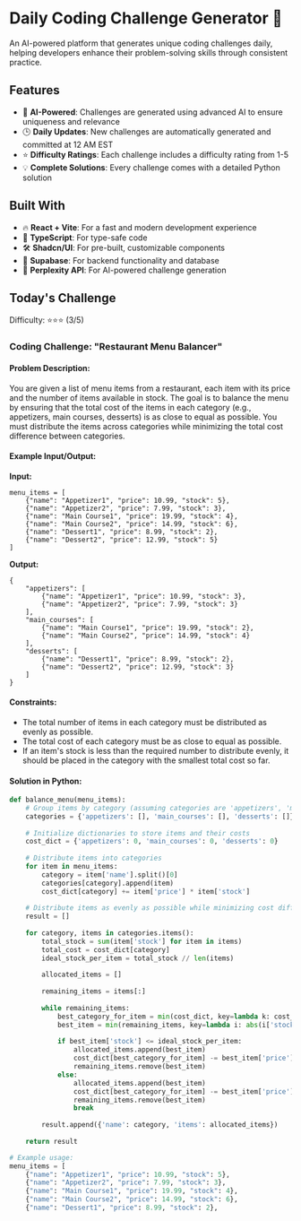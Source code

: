 # Daily Coding Challenge Generator 🚀

An AI-powered platform that generates unique coding challenges daily, helping developers enhance their problem-solving skills through consistent practice.

## Features

- 🤖 **AI-Powered**: Challenges are generated using advanced AI to ensure uniqueness and relevance
- 🕒 **Daily Updates**: New challenges are automatically generated and committed at 12 AM EST
- ⭐ **Difficulty Ratings**: Each challenge includes a difficulty rating from 1-5
- 💡 **Complete Solutions**: Every challenge comes with a detailed Python solution

## Built With

- 🔥 **React + Vite**: For a fast and modern development experience
- 🔷 **TypeScript**: For type-safe code
- 🛠️ **Shadcn/UI**: For pre-built, customizable components
- 🔌 **Supabase**: For backend functionality and database
- 🤖 **Perplexity API**: For AI-powered challenge generation

## Today's Challenge

Difficulty: ⭐⭐⭐ (3/5)

### Coding Challenge: "Restaurant Menu Balancer"

#### Problem Description:
You are given a list of menu items from a restaurant, each item with its price and the number of items available in stock. The goal is to balance the menu by ensuring that the total cost of the items in each category (e.g., appetizers, main courses, desserts) is as close to equal as possible. You must distribute the items across categories while minimizing the total cost difference between categories.

#### Example Input/Output:

**Input:**
```
menu_items = [
    {"name": "Appetizer1", "price": 10.99, "stock": 5},
    {"name": "Appetizer2", "price": 7.99, "stock": 3},
    {"name": "Main Course1", "price": 19.99, "stock": 4},
    {"name": "Main Course2", "price": 14.99, "stock": 6},
    {"name": "Dessert1", "price": 8.99, "stock": 2},
    {"name": "Dessert2", "price": 12.99, "stock": 5}
]
```

**Output:**
```
{
    "appetizers": [
        {"name": "Appetizer1", "price": 10.99, "stock": 3},
        {"name": "Appetizer2", "price": 7.99, "stock": 3}
    ],
    "main_courses": [
        {"name": "Main Course1", "price": 19.99, "stock": 2},
        {"name": "Main Course2", "price": 14.99, "stock": 4}
    ],
    "desserts": [
        {"name": "Dessert1", "price": 8.99, "stock": 2},
        {"name": "Dessert2", "price": 12.99, "stock": 3}
    ]
}
```

#### Constraints:
- The total number of items in each category must be distributed as evenly as possible.
- The total cost of each category must be as close to equal as possible.
- If an item's stock is less than the required number to distribute evenly, it should be placed in the category with the smallest total cost so far.

#### Solution in Python:

```python
def balance_menu(menu_items):
    # Group items by category (assuming categories are 'appetizers', 'main_courses', 'desserts')
    categories = {'appetizers': [], 'main_courses': [], 'desserts': []}
    
    # Initialize dictionaries to store items and their costs
    cost_dict = {'appetizers': 0, 'main_courses': 0, 'desserts': 0}
    
    # Distribute items into categories
    for item in menu_items:
        category = item['name'].split()[0]
        categories[category].append(item)
        cost_dict[category] += item['price'] * item['stock']
    
    # Distribute items as evenly as possible while minimizing cost difference
    result = []
    
    for category, items in categories.items():
        total_stock = sum(item['stock'] for item in items)
        total_cost = cost_dict[category]
        ideal_stock_per_item = total_stock // len(items)
        
        allocated_items = []
        
        remaining_items = items[:]
        
        while remaining_items:
            best_category_for_item = min(cost_dict, key=lambda k: cost_dict[k] / len(categories[k]))
            best_item = min(remaining_items, key=lambda i: abs(i['stock'] - ideal_stock_per_item))
            
            if best_item['stock'] <= ideal_stock_per_item:
                allocated_items.append(best_item)
                cost_dict[best_category_for_item] -= best_item['price']
                remaining_items.remove(best_item)
            else:
                allocated_items.append(best_item)
                cost_dict[best_category_for_item] -= best_item['price']
                remaining_items.remove(best_item)
                break
        
        result.append({'name': category, 'items': allocated_items})
    
    return result

# Example usage:
menu_items = [
    {"name": "Appetizer1", "price": 10.99, "stock": 5},
    {"name": "Appetizer2", "price": 7.99, "stock": 3},
    {"name": "Main Course1", "price": 19.99, "stock": 4},
    {"name": "Main Course2", "price": 14.99, "stock": 6},
    {"name": "Dessert1", "price": 8.99, "stock": 2},
   
